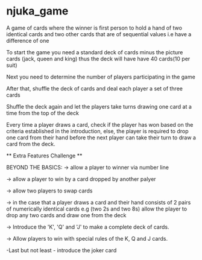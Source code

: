 # njuka_game

A game of cards where the winner is first person to hold a hand of two identical cards and two other cards that are of sequential values i.e have a difference of one

To start the game you need a standard deck of cards minus the picture cards (jack, queen and king) thus the deck will have have 40 cards(10 per suit)


Next you need to determine the number of players participating in the game


After that, shuffle the deck of cards and deal each player a set of three cards


Shuffle the deck again and let the players take turns drawing one card at a time from the top of the deck


Every time a player draws a card, check if the player has won based on the criteria established in the introduction, else, the player is required to drop one card from their hand before the next player can take their turn to draw a card from the deck.


** Extra Features Challenge ** 

BEYOND THE BASICS:
-> allow a player to winner via number line

-> allow a player to win by a card dropped by another palyer

-> allow two players to swap cards

-> in the case that a player draws a card and their hand consists of 2 pairs of numerically identical cards e.g (two 2s and two 8s) allow the player to drop any two cards and draw one from the deck

-> Introduce the 'K', 'Q' and 'J' to make a complete deck of cards.

-> Allow players to win with special rules of the K, Q and J cards.

-Last but not least - introduce the joker card
